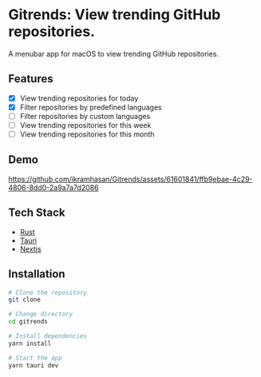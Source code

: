 # Gitrends: View trending GitHub repositories.

A menubar app for macOS to view trending GitHub repositories.

## Features

- [x] View trending repositories for today
- [x] Filter repositories by predefined languages
- [ ] Filter repositories by custom languages
- [ ] View trending repositories for this week
- [ ] View trending repositories for this month

## Demo

https://github.com/ikramhasan/Gitrends/assets/61601841/ffb9ebae-4c29-4806-8dd0-2a9a7a7d2086


## Tech Stack

- [Rust](https://www.rust-lang.org/)
- [Tauri](https://tauri.app/)
- [Nextjs](https://nextjs.org/)

## Installation

```bash
# Clone the repository
git clone

# Change directory
cd gitrends

# Install dependencies
yarn install

# Start the app
yarn tauri dev
```
